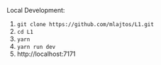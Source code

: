 Local Development:

1. ```git clone https://github.com/mlajtos/L1.git```
1. ```cd L1```
1. ```yarn```
1. ```yarn run dev```
1. http://localhost:7171
